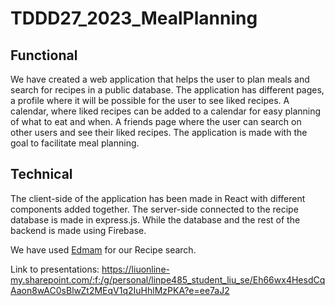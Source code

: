 # TDDD27_2023_MealPlanning

## Functional

We have created a web application that helps the user to plan meals and search for recipes in a public database. The application has different pages, a profile where it will be possible for the user to see liked recipes. A calendar, where liked recipes can be added to a calendar for easy planning of what to eat and when. A friends page where the user can search on other users and see their liked recipes.
The application is made with the goal to facilitate meal planning.


## Technical


The client-side of the application has been made in React with different components added together.
The server-side connected to the recipe database is made in express.js. While the database and the rest of the backend is made using Firebase.


We have used [Edmam](https://developer.edamam.com/edamam-recipe-api) for our Recipe search.

Link to presentations: https://liuonline-my.sharepoint.com/:f:/g/personal/linpe485_student_liu_se/Eh66wx4HesdCqAaon8wAC0sBlwZt2MEqV1q2IuHhlMzPKA?e=ee7aJ2  
